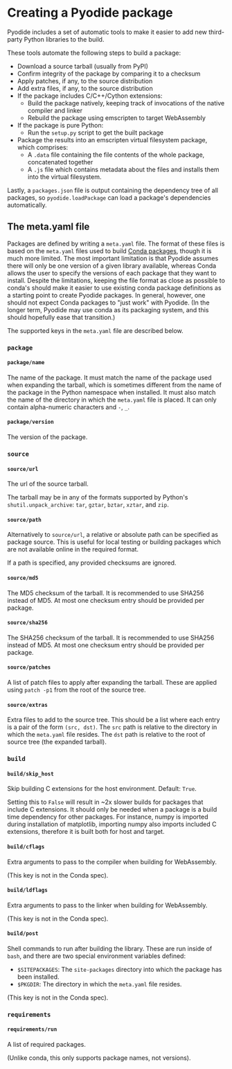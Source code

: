 # Creating a Pyodide package

Pyodide includes a set of automatic tools to make it easier to add new
third-party Python libraries to the build.

These tools automate the following steps to build a package:

- Download a source tarball (usually from PyPI)
- Confirm integrity of the package by comparing it to a checksum
- Apply patches, if any, to the source distribution
- Add extra files, if any, to the source distribution
- If the package includes C/C++/Cython extensions:
  - Build the package natively, keeping track of invocations of the native
    compiler and linker
  - Rebuild the package using emscripten to target WebAssembly
- If the package is pure Python:
  - Run the `setup.py` script to get the built package
- Package the results into an emscripten virtual filesystem package, which
  comprises:
  - A `.data` file containing the file contents of the whole package,
    concatenated together
  - A `.js` file which contains metadata about the files and installs them into
    the virtual filesystem.

Lastly, a `packages.json` file is output containing the dependency tree of all
packages, so `pyodide.loadPackage` can load a package's dependencies
automatically.

## The meta.yaml file

Packages are defined by writing a `meta.yaml` file. The format of these files is
based on the `meta.yaml` files used to build [Conda
packages](https://conda.io/docs/user-guide/tasks/build-packages/define-metadata.html),
though it is much more limited. The most important limitation is that Pyodide
assumes there will only be one version of a given library available, whereas
Conda allows the user to specify the versions of each package that they want to
install. Despite the limitations, keeping the file format as close as possible
to conda's should make it easier to use existing conda package definitions as a
starting point to create Pyodide packages. In general, however, one should not
expect Conda packages to "just work" with Pyodide. (In the longer term, Pyodide
may use conda as its packaging system, and this should hopefully ease that
transition.)

The supported keys in the `meta.yaml` file are described below.

### `package`

#### `package/name`

The name of the package. It must match the name of the package used when
expanding the tarball, which is sometimes different from the name of the package
in the Python namespace when installed. It must also match the name of the
directory in which the `meta.yaml` file is placed. It can only contain
alpha-numeric characters and `-`, `_`.

#### `package/version`

The version of the package.

### `source`

#### `source/url`

The url of the source tarball.

The tarball may be in any of the formats supported by Python's
`shutil.unpack_archive`: `tar`, `gztar`, `bztar`, `xztar`, and `zip`.

#### `source/path`

Alternatively to `source/url`, a relative or absolute path can be specified
as package source. This is useful for local testing or building packages which
are not available online in the required format.

If a path is specified, any provided checksums are ignored.

#### `source/md5`

The MD5 checksum of the tarball. It is recommended to use SHA256 instead of MD5.
At most one checksum entry should be provided per package.

#### `source/sha256`

The SHA256 checksum of the tarball. It is recommended to use SHA256 instead of MD5.
At most one checksum entry should be provided per package.

#### `source/patches`

A list of patch files to apply after expanding the tarball. These are applied
using `patch -p1` from the root of the source tree.

#### `source/extras`

Extra files to add to the source tree. This should be a list where each entry is
a pair of the form `(src, dst)`. The `src` path is relative to the directory in
which the `meta.yaml` file resides. The `dst` path is relative to the root of
source tree (the expanded tarball).

### `build`

#### `build/skip_host`

Skip building C extensions for the host environment. Default: `True`.

Setting this to `False` will result in ~2x slower builds for packages that
include C extensions. It should only be needed when a package is a build
time dependency for other packages. For instance, numpy is imported during
installation of matplotlib, importing numpy also imports included C extensions,
therefore it is built both for host and target.


#### `build/cflags`

Extra arguments to pass to the compiler when building for WebAssembly.

(This key is not in the Conda spec).

#### `build/ldflags`

Extra arguments to pass to the linker when building for WebAssembly.

(This key is not in the Conda spec).

#### `build/post`

Shell commands to run after building the library. These are run inside of
`bash`, and there are two special environment variables defined:

- `$SITEPACKAGES`: The `site-packages` directory into which the package has been installed.
- `$PKGDIR`: The directory in which the `meta.yaml` file resides.

(This key is not in the Conda spec).

### `requirements`

#### `requirements/run`

A list of required packages.

(Unlike conda, this only supports package names, not versions).
